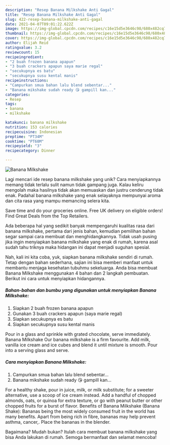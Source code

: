 ```yaml
---
description: "Resep Banana Milkshake Anti Gagal"
title: "Resep Banana Milkshake Anti Gagal"
slug: 422-resep-banana-milkshake-anti-gagal
date: 2021-04-07T09:01:22.622Z
image: https://img-global.cpcdn.com/recipes/c16e15d5e3646c98/680x482cq70/banana-milkshake-foto-resep-utama.jpg
thumbnail: https://img-global.cpcdn.com/recipes/c16e15d5e3646c98/680x482cq70/banana-milkshake-foto-resep-utama.jpg
cover: https://img-global.cpcdn.com/recipes/c16e15d5e3646c98/680x482cq70/banana-milkshake-foto-resep-utama.jpg
author: Elijah Reid
ratingvalue: 3.2
reviewcount: 15
recipeingredient:
- "2 buah frozen banana apapun"
- "3 buah crackers apapun saya marie regal"
- "secukupnya es batu"
- "secukupnya susu kental manis"
recipeinstructions:
- "Campurkan smua bahan lalu blend sebentar..."
- "Banana mikshake sudah ready 😘 gampill kan..."
categories:
- Resep
tags:
- banana
- milkshake

katakunci: banana milkshake 
nutrition: 153 calories
recipecuisine: Indonesian
preptime: "PT34M"
cooktime: "PT60M"
recipeyield: "3"
recipecategory: Dinner

---
```



![Banana Milkshake](https://img-global.cpcdn.com/recipes/c16e15d5e3646c98/680x482cq70/banana-milkshake-foto-resep-utama.jpg)

Lagi mencari ide resep banana milkshake yang unik? Cara menyiapkannya memang tidak terlalu sulit namun tidak gampang juga. Kalau keliru mengolah maka hasilnya tidak akan memuaskan dan justru cenderung tidak enak. Padahal banana milkshake yang enak selayaknya mempunyai aroma dan cita rasa yang mampu memancing selera kita.

Save time and do your groceries online. Free UK delivery on eligible orders! Find Great Deals from the Top Retailers.

Ada beberapa hal yang sedikit banyak mempengaruhi kualitas rasa dari banana milkshake, pertama dari jenis bahan, kemudian pemilihan bahan segar sampai cara membuat dan menghidangkannya. Tidak usah pusing jika ingin menyiapkan banana milkshake yang enak di rumah, karena asal sudah tahu triknya maka hidangan ini dapat menjadi suguhan spesial.


Nah, kali ini kita coba, yuk, siapkan banana milkshake sendiri di rumah. Tetap dengan bahan sederhana, sajian ini bisa memberi manfaat untuk membantu menjaga kesehatan tubuhmu sekeluarga. Anda bisa membuat Banana Milkshake menggunakan 4 bahan dan 2 langkah pembuatan. Berikut ini cara untuk menyiapkan hidangannya.

<!--inarticleads1-->

##### Bahan-bahan dan bumbu yang digunakan untuk menyiapkan Banana Milkshake:

1. Siapkan 2 buah frozen banana apapun
1. Gunakan 3 buah crackers apapun (saya marie regal)
1. Siapkan secukupnya es batu
1. Siapkan secukupnya susu kental manis


Pour in a glass and sprinkle with grated chocolate, serve immediately. Banana Milkshake Our banana milkshake is a firm favourite. Add milk, vanilla ice cream and ice cubes and blend it until mixture is smooth. Pour into a serving glass and serve. 

<!--inarticleads2-->

##### Cara menyiapkan Banana Milkshake:

1. Campurkan smua bahan lalu blend sebentar...
1. Banana mikshake sudah ready 😘 gampill kan...


For a healthy shake, pour in juice, milk, or milk substitute; for a sweeter alternative, use a scoop of ice cream instead. Add a handful of chopped almonds, oats, or quinoa for extra texture, or go with peanut butter or other chopped fruits for a burst of flavor. Benefits of Banana Milkshake (Banana Shake): Bananas being the most widely consumed fruit in the world has many benefits. Apart from being rich in fibre, bananas may help prevent asthma, cancer,. Place the bananas in the blender. 

Bagaimana? Mudah bukan? Itulah cara membuat banana milkshake yang bisa Anda lakukan di rumah. Semoga bermanfaat dan selamat mencoba!
